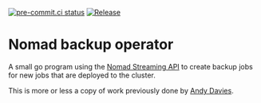 [![pre-commit.ci status](https://results.pre-commit.ci/badge/github/hashi-at-home/nomad-backup-operator/main.svg)](https://results.pre-commit.ci/latest/github/hashi-at-home/nomad-backup-operator/main) [![Release](https://github.com/hashi-at-home/nomad-backup-operator/actions/workflows/release.yml/badge.svg)](https://github.com/hashi-at-home/nomad-backup-operator/actions/workflows/release.yml)

# Nomad backup operator

A small go program using the [Nomad Streaming API](https://www.nomadproject.io/api-docs/events) to create backup jobs for new jobs that are deployed to the cluster.

This is more or less a copy of work previously done by [Andy Davies](https://github.com/Pondidum).
